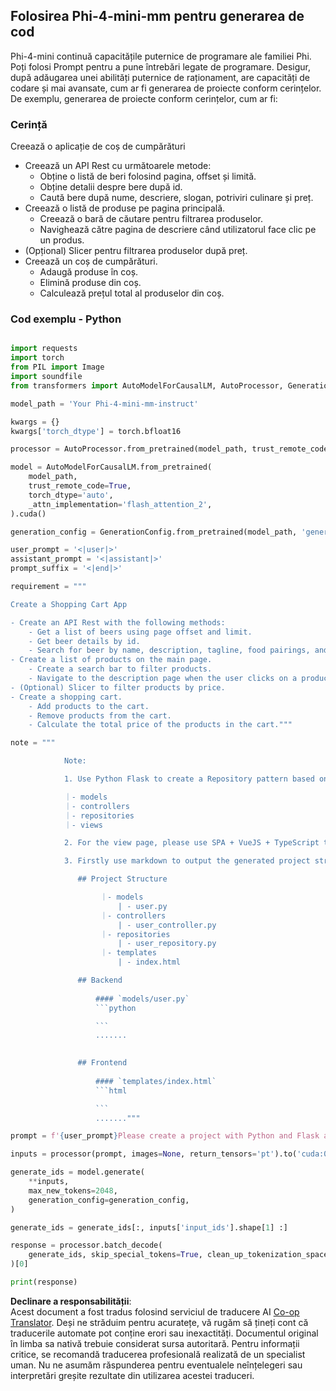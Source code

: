 <!--
CO_OP_TRANSLATOR_METADATA:
{
  "original_hash": "e7bb23ac4d9ef7b419305d8a5745b7aa",
  "translation_date": "2025-05-09T19:51:54+00:00",
  "source_file": "md/02.Application/02.Code/Phi4/GenProjectCode/README.md",
  "language_code": "ro"
}
-->
## **Folosirea Phi-4-mini-mm pentru generarea de cod**

Phi-4-mini continuă capacitățile puternice de programare ale familiei Phi. Poți folosi Prompt pentru a pune întrebări legate de programare. Desigur, după adăugarea unei abilități puternice de raționament, are capacități de codare și mai avansate, cum ar fi generarea de proiecte conform cerințelor. De exemplu, generarea de proiecte conform cerințelor, cum ar fi:

### **Cerință**

Creează o aplicație de coș de cumpărături

- Creează un API Rest cu următoarele metode:
    - Obține o listă de beri folosind pagina, offset și limită.
    - Obține detalii despre bere după id.
    - Caută bere după nume, descriere, slogan, potriviri culinare și preț.
- Creează o listă de produse pe pagina principală.
    - Creează o bară de căutare pentru filtrarea produselor.
    - Navighează către pagina de descriere când utilizatorul face clic pe un produs.
- (Opțional) Slicer pentru filtrarea produselor după preț.
- Creează un coș de cumpărături.
    - Adaugă produse în coș.
    - Elimină produse din coș.
    - Calculează prețul total al produselor din coș.

### **Cod exemplu - Python**


```python

import requests
import torch
from PIL import Image
import soundfile
from transformers import AutoModelForCausalLM, AutoProcessor, GenerationConfig,pipeline,AutoTokenizer

model_path = 'Your Phi-4-mini-mm-instruct'

kwargs = {}
kwargs['torch_dtype'] = torch.bfloat16

processor = AutoProcessor.from_pretrained(model_path, trust_remote_code=True)

model = AutoModelForCausalLM.from_pretrained(
    model_path,
    trust_remote_code=True,
    torch_dtype='auto',
    _attn_implementation='flash_attention_2',
).cuda()

generation_config = GenerationConfig.from_pretrained(model_path, 'generation_config.json')

user_prompt = '<|user|>'
assistant_prompt = '<|assistant|>'
prompt_suffix = '<|end|>'

requirement = """

Create a Shopping Cart App

- Create an API Rest with the following methods:
    - Get a list of beers using page offset and limit.
    - Get beer details by id.
    - Search for beer by name, description, tagline, food pairings, and price.
- Create a list of products on the main page.
    - Create a search bar to filter products.
    - Navigate to the description page when the user clicks on a product.
- (Optional) Slicer to filter products by price.
- Create a shopping cart.
    - Add products to the cart.
    - Remove products from the cart.
    - Calculate the total price of the products in the cart."""

note = """ 

            Note:

            1. Use Python Flask to create a Repository pattern based on the following structure to generate the files

            ｜- models
            ｜- controllers
            ｜- repositories
            ｜- views

            2. For the view page, please use SPA + VueJS + TypeScript to build

            3. Firstly use markdown to output the generated project structure (including directories and files), and then generate the  file names and corresponding codes step by step, output like this 

               ## Project Structure

                    ｜- models
                        | - user.py
                    ｜- controllers
                        | - user_controller.py
                    ｜- repositories
                        | - user_repository.py
                    ｜- templates
                        | - index.html

               ## Backend
                 
                   #### `models/user.py`
                   ```python

                   ```
                   .......
               

               ## Frontend
                 
                   #### `templates/index.html`
                   ```html

                   ```
                   ......."""

prompt = f'{user_prompt}Please create a project with Python and Flask according to the following requirements：\n{requirement}{note}{prompt_suffix}{assistant_prompt}'

inputs = processor(prompt, images=None, return_tensors='pt').to('cuda:0')

generate_ids = model.generate(
    **inputs,
    max_new_tokens=2048,
    generation_config=generation_config,
)

generate_ids = generate_ids[:, inputs['input_ids'].shape[1] :]

response = processor.batch_decode(
    generate_ids, skip_special_tokens=True, clean_up_tokenization_spaces=False
)[0]

print(response)

```

**Declinare a responsabilității**:  
Acest document a fost tradus folosind serviciul de traducere AI [Co-op Translator](https://github.com/Azure/co-op-translator). Deși ne străduim pentru acuratețe, vă rugăm să țineți cont că traducerile automate pot conține erori sau inexactități. Documentul original în limba sa nativă trebuie considerat sursa autoritară. Pentru informații critice, se recomandă traducerea profesională realizată de un specialist uman. Nu ne asumăm răspunderea pentru eventualele neînțelegeri sau interpretări greșite rezultate din utilizarea acestei traduceri.